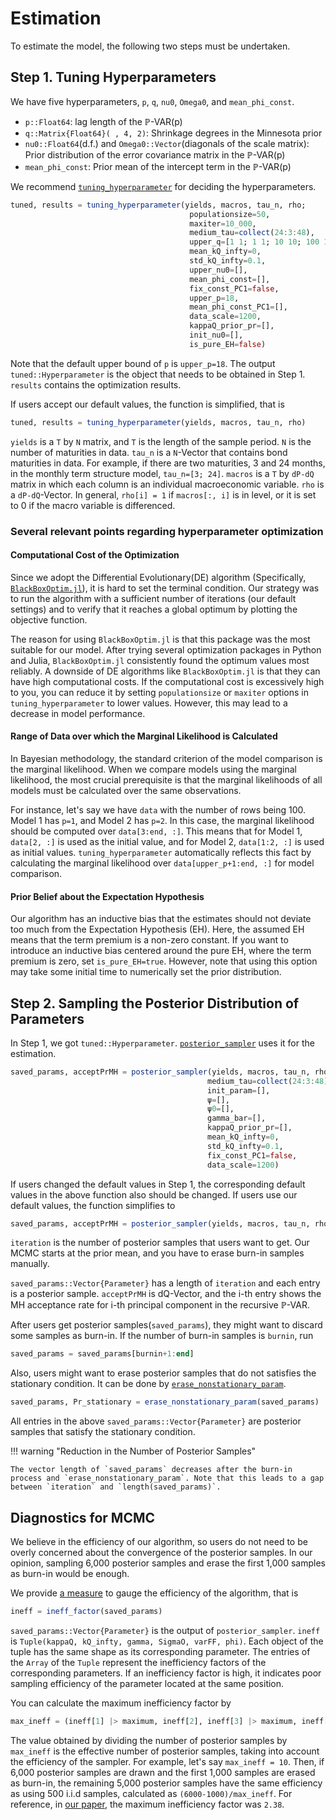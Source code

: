 # Estimation

To estimate the model, the following two steps must be undertaken.

## Step 1. Tuning Hyperparameters

We have five hyperparameters, `p`, `q`, `nu0`, `Omega0`, and `mean_phi_const`.

- `p::Float64`: lag length of the $\mathbb{P}$-VAR(p)
- `q::Matrix{Float64}( , 4, 2)`: Shrinkage degrees in the Minnesota prior
- `nu0::Float64`(d.f.) and `Omega0::Vector`(diagonals of the scale matrix): Prior distribution of the error covariance matrix in the $\mathbb{P}$-VAR(p)
- `mean_phi_const`: Prior mean of the intercept term in the $\mathbb{P}$-VAR(p)

We recommend [`tuning_hyperparameter`](@ref) for deciding the hyperparameters.

```julia
tuned, results = tuning_hyperparameter(yields, macros, tau_n, rho;
                                        populationsize=50,
                                        maxiter=10_000,
                                        medium_tau=collect(24:3:48),
                                        upper_q=[1 1; 1 1; 10 10; 100 100],
                                        mean_kQ_infty=0,
                                        std_kQ_infty=0.1,
                                        upper_nu0=[],
                                        mean_phi_const=[],
                                        fix_const_PC1=false,
                                        upper_p=18,
                                        mean_phi_const_PC1=[],
                                        data_scale=1200,
                                        kappaQ_prior_pr=[],
                                        init_nu0=[],
                                        is_pure_EH=false)
```

Note that the default upper bound of `p` is `upper_p=18`. The output `tuned::Hyperparameter` is the object that needs to be obtained in Step 1. `results` contains the optimization results.

If users accept our default values, the function is simplified, that is

```julia
tuned, results = tuning_hyperparameter(yields, macros, tau_n, rho)
```

`yields` is a `T` by `N` matrix, and `T` is the length of the sample period. `N` is the number of maturities in data. `tau_n` is a `N`-Vector that contains bond maturities in data. For example, if there are two maturities, 3 and 24 months, in the monthly term structure model, `tau_n=[3; 24]`. `macros` is a `T` by `dP-dQ` matrix in which each column is an individual macroeconomic variable. `rho` is a `dP-dQ`-Vector. In general, `rho[i] = 1` if `macros[:, i]` is in level, or it is set to 0 if the macro variable is differenced.

### Several relevant points regarding hyperparameter optimization

#### Computational Cost of the Optimization

Since we adopt the Differential Evolutionary(DE) algorithm (Specifically, [`BlackBoxOptim.jl`](https://github.com/robertfeldt/BlackBoxOptim.jl)), it is hard to set the terminal condition. Our strategy was to run the algorithm with a sufficient number of iterations (our default settings) and to verify that it reaches a global optimum by plotting the objective function.

The reason for using `BlackBoxOptim.jl` is that this package was the most suitable for our model. After trying several optimization packages in Python and Julia, `BlackBoxOptim.jl` consistently found the optimum values most reliably. A downside of DE algorithms like `BlackBoxOptim.jl` is that they can have high computational costs. If the computational cost is excessively high to you, you can reduce it by setting `populationsize` or `maxiter` options in `tuning_hyperparameter` to lower values. However, this may lead to a decrease in model performance.

#### Range of Data over which the Marginal Likelihood is Calculated

In Bayesian methodology, the standard criterion of the model comparison is the marginal likelihood. When we compare models using the marginal likelihood, the most crucial prerequisite is that the marginal likelihoods of all models must be calculated over the same observations.

For instance, let's say we have `data` with the number of rows being 100. Model 1 has `p=1`, and Model 2 has `p=2`. In this case, the marginal likelihood should be computed over `data[3:end, :]`. This means that for Model 1, `data[2, :]` is used as the initial value, and for Model 2, `data[1:2, :]` is used as initial values. `tuning_hyperparameter` automatically reflects this fact by calculating the marginal likelihood over `data[upper_p+1:end, :]` for model comparison.

#### Prior Belief about the Expectation Hypothesis

Our algorithm has an inductive bias that the estimates should not deviate too much from the Expectation Hypothesis (EH). Here, the assumed EH means that the term premium is a non-zero constant. If you want to introduce an inductive bias centered around the pure EH, where the term premium is zero, set `is_pure_EH=true`. However, note that using this option may take some initial time to numerically set the prior distribution.

## Step 2. Sampling the Posterior Distribution of Parameters

In Step 1, we got `tuned::Hyperparameter`. [`posterior_sampler`](@ref) uses it for the estimation.

```julia
saved_params, acceptPrMH = posterior_sampler(yields, macros, tau_n, rho, iteration, tuned::Hyperparameter;
                                            medium_tau=collect(24:3:48),
                                            init_param=[],
                                            ψ=[],
                                            ψ0=[],
                                            gamma_bar=[],
                                            kappaQ_prior_pr=[],
                                            mean_kQ_infty=0,
                                            std_kQ_infty=0.1,
                                            fix_const_PC1=false,
                                            data_scale=1200)
```

If users changed the default values in Step 1, the corresponding default values in the above function also should be changed. If users use our default values, the function simplifies to

```julia
saved_params, acceptPrMH = posterior_sampler(yields, macros, tau_n, rho, iteration, tuned::Hyperparameter)
```

`iteration` is the number of posterior samples that users want to get. Our MCMC starts at the prior mean, and you have to erase burn-in samples manually.

`saved_params::Vector{Parameter}` has a length of `iteration` and each entry is a posterior sample. `acceptPrMH` is dQ-Vector, and the i-th entry shows the MH acceptance rate for i-th principal component in the recursive $\mathbb{P}$-VAR.

After users get posterior samples(`saved_params`), they might want to discard some samples as burn-in. If the number of burn-in samples is `burnin`, run

```julia
saved_params = saved_params[burnin+1:end]
```

Also, users might want to erase posterior samples that do not satisfies the stationary condition. It can be done by [`erase_nonstationary_param`](@ref).

```julia
saved_params, Pr_stationary = erase_nonstationary_param(saved_params)
```

All entries in the above `saved_params::Vector{Parameter}` are posterior samples that satisfy the stationary condition.

!!! warning "Reduction in the Number of Posterior Samples"

    The vector length of `saved_params` decreases after the burn-in process and `erase_nonstationary_param`. Note that this leads to a gap between `iteration` and `length(saved_params)`.

## Diagnostics for MCMC

We believe in the efficiency of our algorithm, so users do not need to be overly concerned about the convergence of the posterior samples. In our opinion, sampling 6,000 posterior samples and erase the first 1,000 samples as burn-in would be enough.

We provide [a measure](https://econpreference.github.io/TermStructureModels.jl/dev/api/#TermStructureModels.ineff_factor-Tuple{Any}) to gauge the efficiency of the algorithm, that is

```julia
ineff = ineff_factor(saved_params)
```

`saved_params::Vector{Parameter}` is the output of `posterior_sampler`. `ineff` is `Tuple(kappaQ, kQ_infty, gamma, SigmaO, varFF, phi)`. Each object of the tuple has the same shape as its corresponding parameter. The entries of the `Array` of the `Tuple` represent the inefficiency factors of the corresponding parameters. If an inefficiency factor is high, it indicates poor sampling efficiency of the parameter located at the same position.

You can calculate the maximum inefficiency factor by

```julia
max_ineff = (ineff[1] |> maximum, ineff[2], ineff[3] |> maximum, ineff[4] |> maximum, ineff[5] |> maximum, ineff[6] |> maximum) |> maximum
```

The value obtained by dividing the number of posterior samples by `max_ineff` is the effective number of posterior samples, taking into account the efficiency of the sampler. For example, let's say `max_ineff = 10`. Then, if 6,000 posterior samples are drawn and the first 1,000 samples are erased as burn-in, the remaining 5,000 posterior samples have the same efficiency as using 500 i.i.d samples, calculated as `(6000-1000)/max_ineff`. For reference, in [our paper](https://papers.ssrn.com/sol3/papers.cfm?abstract_id=4708628), the maximum inefficiency factor was `2.38`.
